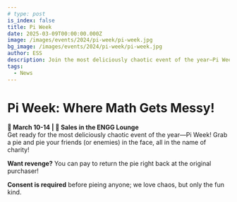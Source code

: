 ```yaml
---
# type: post
is_index: false
title: Pi Week
date: 2025-03-09T00:00:00.000Z
image: /images/events/2024/pi-week/pi-week.jpg
bg_image: /images/events/2024/pi-week/pi-week.jpg
author: ESS
description: Join the most deliciously chaotic event of the year—Pi Week! Get ready to pie your friends (or enemies) all in the name of charity!
tags:
  - News
---
```


# Pi Week: Where Math Gets Messy!
**📅 March 10-14 | 📍 Sales in the ENGG Lounge**  
Get ready for the most deliciously chaotic event of the year—Pi Week! Grab a pie and pie your friends (or enemies) in the face, all in the name of charity!

**Want revenge?** You can pay to return the pie right back at the original purchaser!

**Consent is required** before pieing anyone; we love chaos, but only the fun kind.